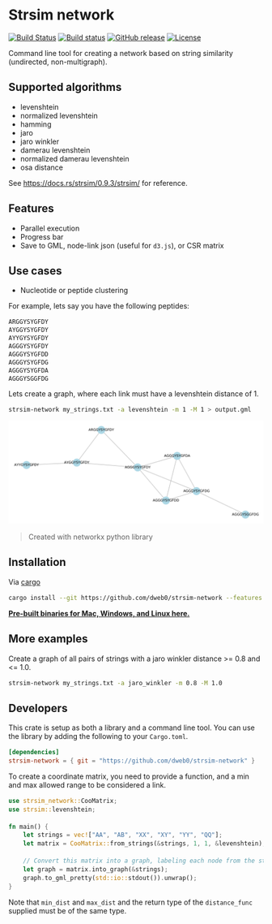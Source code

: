 # Strsim network

[![Build Status](https://travis-ci.com/dweb0/strsim-network.svg?branch=master)](https://travis-ci.com/dweb0/strsim-network)
[![Build status](https://ci.appveyor.com/api/projects/status/c0yglngi1lgc2sox?svg=true)](https://ci.appveyor.com/project/dweb0/strsim-network)
[![GitHub release](https://img.shields.io/github/release/dweb0/strsim-network)](https://github.com/dweb0/strsim-network/releases)
[![License](https://img.shields.io/badge/License-MIT/Apache--2.0-blue.svg)](https://github.com/dweb0/strsim-network/blob/master/LICENSE-APACHE)

Command line tool for creating a network based on string similarity (undirected, non-multigraph).

## Supported algorithms

- levenshtein
- normalized levenshtein
- hamming
- jaro
- jaro winkler
- damerau levenshtein
- normalized damerau levenshtein
- osa distance

See https://docs.rs/strsim/0.9.3/strsim/ for reference.

## Features

- Parallel execution
- Progress bar
- Save to GML, node-link json (useful for `d3.js`), or CSR matrix

## Use cases

- Nucleotide or peptide clustering

For example, lets say you have the following peptides:

``` 
ARGGYSYGFDY
AYGGYSYGFDY
AYYGYSYGFDY
AGGGYSYGFDY
AGGGYSYGFDD
AGGGYSYGFDG
AGGGYSYGFDA
AGGGYSGGFDG
```

Lets create a graph, where each link must have a levenshtein distance of 1.

```bash
strsim-network my_strings.txt -a levenshtein -m 1 -M 1 > output.gml
```

![Example](docs/example.svg)

> Created with networkx python library

## Installation

Via [cargo](https://www.rust-lang.org/tools/install)

```bash
cargo install --git https://github.com/dweb0/strsim-network --features cli
```

**[Pre-built binaries for Mac, Windows, and Linux here.](https://github.com/dweb0/strsim-network/releases)**

## More examples

Create a graph of all pairs of strings with a jaro winkler distance >= 0.8 and <= 1.0.

```bash
strsim-network my_strings.txt -a jaro_winkler -m 0.8 -M 1.0
```

## Developers

This crate is setup as both a library and a command line tool. You can use the library
by adding the following to your `Cargo.toml`.

```toml
[dependencies]
strsim-network = { git = "https://github.com/dweb0/strsim-network" }
```

To create a coordinate matrix, you need to provide a function, and a min
and max allowed range to be considered a link.

```rust
use strsim_network::CooMatrix;
use strsim::levenshtein;

fn main() {
    let strings = vec!["AA", "AB", "XX", "XY", "YY", "QQ"];
    let matrix = CooMatrix::from_strings(&strings, 1, 1, &levenshtein);
    
    // Convert this matrix into a graph, labeling each node from the strings
    let graph = matrix.into_graph(&strings);
    graph.to_gml_pretty(std::io::stdout()).unwrap();
}
```

Note that `min_dist` and `max_dist` and the return type of the `distance_func` supplied must be of the same type.
